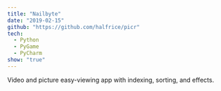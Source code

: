 ```yaml
---
title: "Nailbyte"
date: "2019-02-15"
github: "https://github.com/halfrice/picr"
tech:
  - Python
  - PyGame
  - PyCharm
show: "true"
---
```


Video and picture easy-viewing app with indexing, sorting, and effects.

